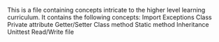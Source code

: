 This is a file containing concepts intricate to the higher level learning curriculum.
It contains the following concepts:
Import
Exceptions
Class
Private attribute
Getter/Setter
Class method
Static method
Inheritance
Unittest
Read/Write file
